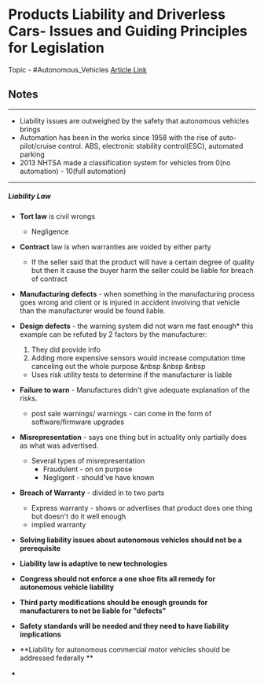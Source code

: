 # Products Liability and Driverless Cars- Issues and Guiding Principles for Legislation
Topic - #Autonomous_Vehicles 
[Article Link ](https://www.brookings.edu/research/products-liability-and-driverless-cars-issues-and-guiding-principles-for-legislation/)


## Notes
---
- Liability issues are outweighed by the safety that autonomous vehicles brings
- Automation has been in the works since 1958 with the rise of auto-pilot/cruise control. ABS, electronic stability control(ESC), automated parking
- 2013 NHTSA made a classification system for vehicles from 0(no automation) - 10(full automation)
---
##### Liability Law
- **Tort law** is civil wrongs
	- Negligence
- **Contract** law is when warranties are voided by either party
	- If the seller said that the product will have a certain degree of quality but then it cause the buyer harm the seller could be liable for breach of contract
- **Manufacturing defects** - when something in the manufacturing process goes wrong and client or is injured in accident involving that vehicle than the manufacturer would be found liable.
- **Design defects** - the warning system did not warn me fast enough* this example can be refuted by 2 factors by the manufacturer:
	1. They did provide info
	2. Adding more expensive sensors would increase computation time canceling out the whole purpose 
	&nbsp
	&nbsp
	&nbsp
	
	- Uses risk utility tests to determine if the manufacturer is liable

- **Failure to warn** - Manufactures didn't give adequate explanation of the risks.
	- post sale warnings/ warnings - can come in the form of software/firmware upgrades
- **Misrepresentation** - says one thing but in actuality only partially does as what was advertised. 
	- Several types of misrepresentation 
		- Fraudulent - on on purpose
		- Negligent - should've have known
- **Breach of Warranty** - divided in to two parts
	- Express warranty - shows or advertises that product does one thing but doesn't do it well enough
	- implied warranty

- **Solving liability issues about autonomous vehicles should not be a prerequisite**
- **Liability law is adaptive to new technologies**
- **Congress should not enforce a one shoe fits all remedy for autonomous vehicle liability**
- **Third party modifications should be enough grounds for manufacturers to not be liable for "defects"**
- **Safety standards will be needed and they need to have liability implications**
- **Liability for autonomous commercial motor vehicles should be addressed federally **
- 